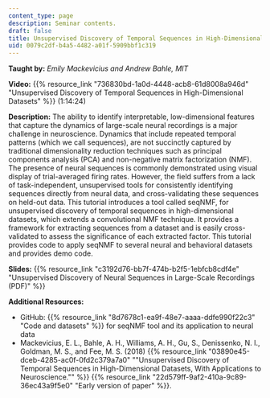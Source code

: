 ```yaml
---
content_type: page
description: Seminar contents.
draft: false
title: Unsupervised Discovery of Temporal Sequences in High-Dimensional Datasets
uid: 0079c2df-b4a5-4482-a01f-5909bbf1c319
---
```

**Taught by:** *Emily Mackevicius and Andrew Bahle, MIT*

**Video:** {{% resource_link "736830bd-1a0d-4448-acb8-61d8008a946d" "Unsupervised Discovery of Temporal Sequences in High-Dimensional Datasets" %}} (1:14:24)

**Description:** The ability to identify interpretable, low-dimensional features that capture the dynamics of large-scale neural recordings is a major challenge in neuroscience. Dynamics that include repeated temporal patterns (which we call sequences), are not succinctly captured by traditional dimensionality reduction techniques such as principal components analysis (PCA) and non-negative matrix factorization (NMF). The presence of neural sequences is commonly demonstrated using visual display of trial-averaged firing rates. However, the field suffers from a lack of task-independent, unsupervised tools for consistently identifying sequences directly from neural data, and cross-validating these sequences on held-out data. This tutorial introduces a tool called seqNMF, for unsupervised discovery of temporal sequences in high-dimensional datasets, which extends a convolutional NMF technique. It provides a framework for extracting sequences from a dataset and is easily cross-validated to assess the significance of each extracted factor. This tutorial provides code to apply seqNMF to several neural and behavioral datasets and provides demo code.

**Slides:** {{% resource_link "c3192d76-bb7f-474b-b2f5-1ebfcb8cdf4e" "Unsupervised Discovery of Neural Sequences in Large-Scale Recordings (PDF)" %}}

**Additional Resources:**

- GitHub: {{% resource_link "8d7678c1-ea9f-48e7-aaaa-ddfe990f22c3" "Code and datasets" %}} for seqNMF tool and its application to neural data
- Mackevicius, E. L., Bahle, A. H., Williams, A. H., Gu, S., Denissenko, N. I., Goldman, M. S., and Fee, M. S. (2018) {{% resource_link "03890e45-dceb-4285-ac0f-0fd2c379a7a0" "\"Unsupervised Discovery of Temporal Sequences in High-Dimensional Datasets, With Applications to Neuroscience.\"" %}} {{% resource_link "22d579ff-9af2-410a-9c89-36ec43a9f5e0" "Early version of paper" %}}.